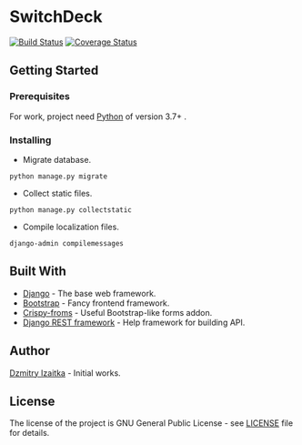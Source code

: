 # SwitchDeck
[![Build Status](https://travis-ci.org/dem214/switchdeck.svg?branch=master)](https://travis-ci.org/dem214/switchdeck)
[![Coverage Status](https://coveralls.io/repos/github/dem214/switchdeck/badge.svg?branch=master)](https://coveralls.io/github/dem214/switchdeck?branch=master)

## Getting Started

### Prerequisites

For work, project need [Python](https://www.python.org/) of version 3.7+ .

### Installing

* Migrate database.

```
python manage.py migrate
```

* Collect static files.

```
python manage.py collectstatic
```

* Compile localization files.

```
django-admin compilemessages
```

## Built With

* [Django](https://www.djangoproject.com/) - The base web framework.
* [Bootstrap](https://getbootstrap.com/) - Fancy frontend framework.
* [Crispy-froms](https://django-crispy-forms.readthedocs.io/en/latest/) - Useful Bootstrap-like forms addon.
* [Django REST framework](https://www.django-rest-framework.org/) - Help framework for building API.

## Author

[Dzmitry Izaitka](https://github.com/dem214) - Initial works.

## License

The license of the project is GNU General Public License - see [LICENSE](LICENSE) file for details.
